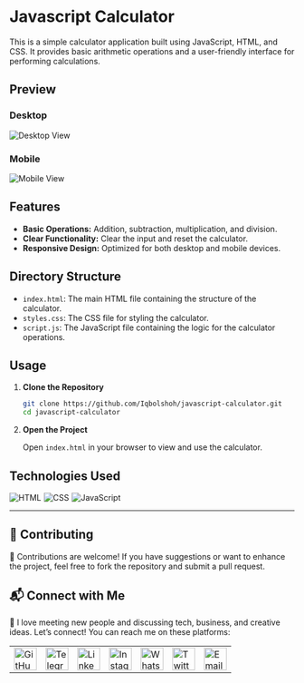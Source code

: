 # Javascript Calculator

This is a simple calculator application built using JavaScript, HTML, and CSS. It provides basic arithmetic operations and a user-friendly interface for performing calculations.

## Preview

### Desktop
  
  ![Desktop View](./src/images/desktop.png)

### Mobile

  ![Mobile View](./src/images/mobile.png)

## Features

- **Basic Operations:** Addition, subtraction, multiplication, and division.
- **Clear Functionality:** Clear the input and reset the calculator.
- **Responsive Design:** Optimized for both desktop and mobile devices.

## Directory Structure

- `index.html`: The main HTML file containing the structure of the calculator.
- `styles.css`: The CSS file for styling the calculator.
- `script.js`: The JavaScript file containing the logic for the calculator operations.

## Usage

1. **Clone the Repository**

   ```bash
   git clone https://github.com/Iqbolshoh/javascript-calculator.git
   cd javascript-calculator
   ```

2. **Open the Project**

   Open `index.html` in your browser to view and use the calculator.

## Technologies Used

<div style="display: flex; flex-wrap: wrap; gap: 5px;">
    <img src="https://img.shields.io/badge/HTML-%23F06529.svg?style=for-the-badge&logo=html5&logoColor=white"
        alt="HTML">
    <img src="https://img.shields.io/badge/CSS-%231572B6.svg?style=for-the-badge&logo=css3&logoColor=white" alt="CSS">
    <img src="https://img.shields.io/badge/JavaScript-%23323330.svg?style=for-the-badge&logo=javascript&logoColor=%23F7DF1E"
        alt="JavaScript">
</div>

---

## 🤝 Contributing  

🎯 Contributions are welcome! If you have suggestions or want to enhance the project, feel free to fork the repository and submit a pull request.

## 📬 Connect with Me  

💬 I love meeting new people and discussing tech, business, and creative ideas. Let’s connect! You can reach me on these platforms:

<div align="center">
    <table>
        <tr>
            <td>
                <a href="https://github.com/iqbolshoh">
                    <img src="https://raw.githubusercontent.com/rahuldkjain/github-profile-readme-generator/master/src/images/icons/Social/github.svg"
                        height="40" width="40" alt="GitHub" />
                </a>
            </td>
            <td>
                <a href="https://t.me/iqbolshoh_777">
                    <img src="https://github.com/gayanvoice/github-active-users-monitor/blob/master/public/images/icons/telegram.svg"
                        height="40" width="40" alt="Telegram" />
                </a>
            </td>
            <td>
                <a href="https://www.linkedin.com/in/iiqbolshoh/">
                    <img src="https://github.com/gayanvoice/github-active-users-monitor/blob/master/public/images/icons/linkedin.svg"
                        height="40" width="40" alt="LinkedIn" />
                </a>
            </td>
            <td>
                <a href="https://instagram.com/iqbolshoh_777" target="blank">
                    <img src="https://raw.githubusercontent.com/rahuldkjain/github-profile-readme-generator/master/src/images/icons/Social/instagram.svg"
                        alt="Instagram" height="40" width="40" />
                </a>
            </td>
            <td>
                <a href="https://wa.me/qr/22PVFQSMQQX4F1">
                    <img src="https://github.com/gayanvoice/github-active-users-monitor/blob/master/public/images/icons/whatsapp.svg"
                        height="40" width="40" alt="WhatsApp" />
                </a>
            </td>
            <td>
                <a href="https://x.com/iqbolshoh_777">
                    <img src="https://img.shields.io/badge/X-000000?style=for-the-badge&logo=x&logoColor=white" height="40"
                        width="40" alt="Twitter" />
                </a>
            </td>
            <td>
                <a href="mailto:iilhomjonov777@gmail.com">
                    <img src="https://github.com/gayanvoice/github-active-users-monitor/blob/master/public/images/icons/gmail.svg"
                        height="40" width="40" alt="Email" />
                </a>
            </td>
        </tr>
    </table>
</div>
